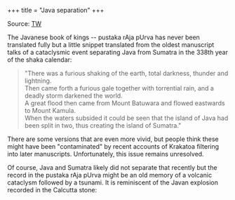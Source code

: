 +++
title = "Java separation"
+++

Source: [TW](https://x.com/blog_supplement/status/1837709707701584018)

The Javanese book of kings -- pustaka rAja pUrva  has never been translated fully but a little snippet translated from the oldest manuscript talks of a cataclysmic event separating Java from Sumatra in the 338th year of the shaka calendar:

> "There was a furious shaking of the earth, total darkness, thunder and lightning.  
> Then came forth a furious gale together with torrential rain, and a deadly storm darkened the world.  
> A great flood then came from Mount Batuwara and flowed eastwards to Mount Kamula.  
> When the waters subsided it could be seen that the island of Java had been split in two, thus creating the island of Sumatra."

There are some versions that are even more vivid, but people think these might have been "contaminated" by recent accounts of Krakatoa filtering into later manuscripts. Unfortunately, this issue remains unresolved. 

Of course, Java and Sumatra likely did not separate that recently but the record in the pustaka rAja pUrva might be an old memory of a volcanic cataclysm followed by a tsunami. It is reminiscent of the Javan explosion recorded in the Calcutta stone: 